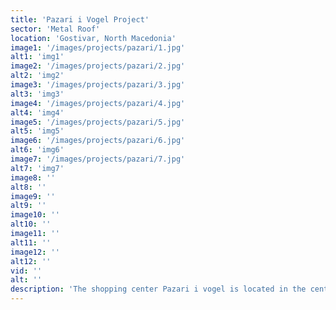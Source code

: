 ```yaml
---
title: 'Pazari i Vogel Project'
sector: 'Metal Roof'
location: 'Gostivar, North Macedonia'
image1: '/images/projects/pazari/1.jpg'
alt1: 'img1'
image2: '/images/projects/pazari/2.jpg'
alt2: 'img2'
image3: '/images/projects/pazari/3.jpg'
alt3: 'img3'
image4: '/images/projects/pazari/4.jpg'
alt4: 'img4'
image5: '/images/projects/pazari/5.jpg'
alt5: 'img5'
image6: '/images/projects/pazari/6.jpg'
alt6: 'img6'
image7: '/images/projects/pazari/7.jpg'
alt7: 'img7'
image8: ''
alt8: ''
image9: ''
alt9: ''
image10: ''
alt10: ''
image11: ''
alt11: ''
image12: ''
alt12: ''
vid: ''
alt: ''
description: 'The shopping center Pazari i vogel is located in the center of Gostivar built with metal construction and high quality sandwich panels.'
---
```

